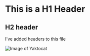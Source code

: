 # This is a H1 Header
## H2 header

I've added headers to this file

![Image of Yaktocat](https://octodex.github.com/images/yaktocat.png)
